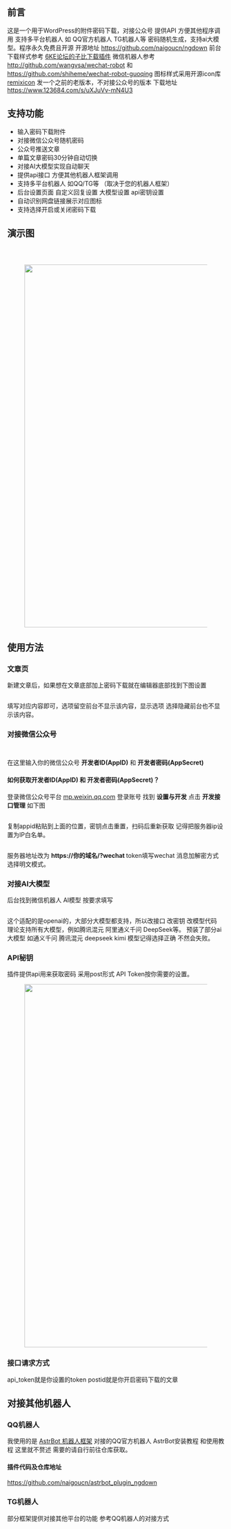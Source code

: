 <!-- wp:heading -->
<h2 class="wp-block-heading">前言</h2>
<!-- /wp:heading -->

<!-- wp:paragraph -->
<p>这是一个用于WordPress的附件密码下载，对接公众号 提供API 方便其他程序调用 支持多平台机器人 如 QQ官方机器人 TG机器人等 密码随机生成，支持ai大模型。程序永久免费且开源 开源地址 <a href="https://github.com/naigoucn/ngdown">https://github.com/naigoucn/ngdown</a> 前台下载样式参考 <a href="https://6ke.li/forum-post/1048.html">6KE论坛的子比下载插件</a> 微信机器人参考<a href="http://github.com/wangvsa/wechat-robot">http://github.com/wangvsa/wechat-robot</a> 和 <a href="https://github.com/shiheme/wechat-robot-guoqing">https://github.com/shiheme/wechat-robot-guoqing</a>  图标样式采用开源icon库 <a href="https://remixicon.com">remixicon</a> 发一个之前的老版本，不对接公众号的版本 下载地址 <a href="https://www.123684.com/s/uXJuVv-mN4U3">https://www.123684.com/s/uXJuVv-mN4U3</a></p>
<!-- /wp:paragraph -->

<!-- wp:heading -->
<h2 class="wp-block-heading"><strong>支持功能</strong></h2>
<!-- /wp:heading -->

<!-- wp:list -->
<ul class="wp-block-list"><!-- wp:list-item -->
<li>输入密码下载附件</li>
<!-- /wp:list-item -->

<!-- wp:list-item -->
<li>对接微信公众号随机密码</li>
<!-- /wp:list-item -->

<!-- wp:list-item -->
<li>公众号推送文章</li>
<!-- /wp:list-item -->

<!-- wp:list-item -->
<li>单篇文章密码30分钟自动切换</li>
<!-- /wp:list-item -->

<!-- wp:list-item -->
<li>对接AI大模型实现自动聊天</li>
<!-- /wp:list-item -->

<!-- wp:list-item -->
<li>提供api接口 方便其他机器人框架调用</li>
<!-- /wp:list-item -->

<!-- wp:list-item -->
<li>支持多平台机器人 如QQ/TG等 （取决于您的机器人框架）</li>
<!-- /wp:list-item -->

<!-- wp:list-item -->
<li>后台设置页面 自定义回复设置 大模型设置 api密钥设置</li>
<!-- /wp:list-item -->

<!-- wp:list-item -->
<li>自动识别网盘链接展示对应图标</li>
<!-- /wp:list-item -->

<!-- wp:list-item -->
<li>支持选择开启或关闭密码下载</li>
<!-- /wp:list-item --></ul>
<!-- /wp:list -->

<!-- wp:heading -->
<h2 class="wp-block-heading">演示图</h2>
<!-- /wp:heading -->

<!-- wp:image {"id":772,"sizeSlug":"full","linkDestination":"media"} -->
<figure class="wp-block-image size-full"><a href="https://ttimg.cn/cdn/naigou_cn/2025/02/20250225111059803.png"><img src="https://ttimg.cn/cdn/naigou_cn/2025/02/20250225111059803.png" alt="" class="wp-image-772"/></a></figure>
<!-- /wp:image -->

<!-- wp:image {"id":773,"sizeSlug":"full","linkDestination":"media"} -->
<figure class="wp-block-image size-full"><a href="https://ttimg.cn/cdn/naigou_cn/2025/02/20250225111145932.png"><img src="https://ttimg.cn/cdn/naigou_cn/2025/02/20250225111145932.png" alt="" class="wp-image-773"/></a></figure>
<!-- /wp:image -->

<!-- wp:image {"id":774,"sizeSlug":"full","linkDestination":"media"} -->
<figure class="wp-block-image size-full"><a href="https://ttimg.cn/cdn/naigou_cn/2025/02/20250225111924815.png"><img src="https://ttimg.cn/cdn/naigou_cn/2025/02/20250225111924815.png" alt="" class="wp-image-774"/></a></figure>
<!-- /wp:image -->

<!-- wp:image {"id":775,"width":"839px","height":"auto","sizeSlug":"full","linkDestination":"media"} -->
<figure class="wp-block-image size-full is-resized"><a href="https://ttimg.cn/cdn/naigou_cn/2025/02/20250225112358893.png"><img src="https://ttimg.cn/cdn/naigou_cn/2025/02/20250225112358893.png" alt="" class="wp-image-775" style="width:839px;height:auto"/></a></figure>
<!-- /wp:image -->

<!-- wp:heading -->
<h2 class="wp-block-heading">使用方法</h2>
<!-- /wp:heading -->

<!-- wp:heading {"level":3} -->
<h3 class="wp-block-heading">文章页</h3>
<!-- /wp:heading -->

<!-- wp:paragraph -->
<p>新建文章后，如果想在文章底部加上密码下载就在编辑器底部找到下图设置</p>
<!-- /wp:paragraph -->

<!-- wp:image {"id":777,"sizeSlug":"full","linkDestination":"media"} -->
<figure class="wp-block-image size-full"><a href="https://ttimg.cn/cdn/naigou_cn/2025/02/20250225112506405.png"><img src="https://ttimg.cn/cdn/naigou_cn/2025/02/20250225112506405.png" alt="" class="wp-image-777"/></a></figure>
<!-- /wp:image -->

<!-- wp:paragraph -->
<p>填写对应内容即可，选项留空前台不显示该内容，显示选项 选择隐藏前台也不显示该内容。</p>
<!-- /wp:paragraph -->

<!-- wp:heading {"level":3} -->
<h3 class="wp-block-heading">对接微信公众号</h3>
<!-- /wp:heading -->

<!-- wp:image {"id":778,"sizeSlug":"full","linkDestination":"media"} -->
<figure class="wp-block-image size-full"><a href="https://ttimg.cn/cdn/naigou_cn/2025/02/20250225112628783.png"><img src="https://ttimg.cn/cdn/naigou_cn/2025/02/20250225112628783.png" alt="" class="wp-image-778"/></a></figure>
<!-- /wp:image -->

<!-- wp:image {"id":779,"sizeSlug":"full","linkDestination":"media"} -->
<figure class="wp-block-image size-full"><a href="https://ttimg.cn/cdn/naigou_cn/2025/02/20250225112736966.png"><img src="https://ttimg.cn/cdn/naigou_cn/2025/02/20250225112736966.png" alt="" class="wp-image-779"/></a></figure>
<!-- /wp:image -->

<!-- wp:paragraph -->
<p>在这里输入你的微信公众号 <strong>开发者ID(AppID)</strong> 和 <strong>开发者密码(AppSecret)</strong> </p>
<!-- /wp:paragraph -->

<!-- wp:heading {"level":4} -->
<h4 class="wp-block-heading">如何获取<strong>开发者ID(AppID)</strong> 和 <strong>开发者密码(AppSecret)</strong>？</h4>
<!-- /wp:heading -->

<!-- wp:paragraph -->
<p>登录微信公众号平台 <a href="https://mp.weixin.qq.com">mp.weixin.qq.com</a> 登录账号 找到 <strong>设置与开发</strong> 点击 <strong>开发接口管理</strong> 如下图</p>
<!-- /wp:paragraph -->

<!-- wp:image {"id":686,"sizeSlug":"full","linkDestination":"media"} -->
<figure class="wp-block-image size-full"><a href="https://ttimg.cn/cdn/naigou_cn/2025/02/20250209021443491.png"><img src="https://ttimg.cn/cdn/naigou_cn/2025/02/20250209021443491.png" alt="" class="wp-image-686"/></a></figure>
<!-- /wp:image -->

<!-- wp:paragraph -->
<p>复制appid粘贴到上面的位置，密钥点击重置，扫码后重新获取 记得把服务器ip设置为IP白名单。</p>
<!-- /wp:paragraph -->

<!-- wp:image {"id":687,"sizeSlug":"full","linkDestination":"media"} -->
<figure class="wp-block-image size-full"><a href="https://ttimg.cn/cdn/naigou_cn/2025/02/20250209021622897.png"><img src="https://ttimg.cn/cdn/naigou_cn/2025/02/20250209021622897.png" alt="" class="wp-image-687"/></a></figure>
<!-- /wp:image -->

<!-- wp:paragraph -->
<p>服务器地址改为 <strong>https://你的域名/?wechat </strong>token填写wechat 消息加解密方式选择明文模式。</p>
<!-- /wp:paragraph -->

<!-- wp:heading {"level":3} -->
<h3 class="wp-block-heading">对接AI大模型</h3>
<!-- /wp:heading -->

<!-- wp:paragraph -->
<p>后台找到微信机器人 AI模型 按要求填写</p>
<!-- /wp:paragraph -->

<!-- wp:image {"id":780,"sizeSlug":"full","linkDestination":"media"} -->
<figure class="wp-block-image size-full"><a href="https://ttimg.cn/cdn/naigou_cn/2025/02/20250225112838877.png"><img src="https://ttimg.cn/cdn/naigou_cn/2025/02/20250225112838877.png" alt="" class="wp-image-780"/></a></figure>
<!-- /wp:image -->

<!-- wp:paragraph -->
<p>这个适配的是openai的，大部分大模型都支持，所以改接口 改密钥 改模型代码 理论支持所有大模型，例如腾讯混元 阿里通义千问 DeepSeek等。 预装了部分ai大模型 如通义千问 腾讯混元 deepseek kimi 模型记得选择正确 不然会失败。</p>
<!-- /wp:paragraph -->

<!-- wp:heading {"level":3} -->
<h3 class="wp-block-heading">API秘钥</h3>
<!-- /wp:heading -->

<!-- wp:paragraph -->
<p>插件提供api用来获取密码 采用post形式 API Token按你需要的设置。</p>
<!-- /wp:paragraph -->

<!-- wp:image {"id":781,"width":"840px","height":"auto","sizeSlug":"full","linkDestination":"media"} -->
<figure class="wp-block-image size-full is-resized"><a href="https://ttimg.cn/cdn/naigou_cn/2025/02/20250225113153321.png"><img src="https://ttimg.cn/cdn/naigou_cn/2025/02/20250225113153321.png" alt="" class="wp-image-781" style="width:840px;height:auto"/></a></figure>
<!-- /wp:image -->

<!-- wp:heading {"level":3} -->
<h3 class="wp-block-heading">接口请求方式</h3>
<!-- /wp:heading -->

<!-- wp:paragraph -->
<p>api_token就是你设置的token postid就是你开启密码下载的文章</p>
<!-- /wp:paragraph -->

<!-- wp:acf/zaxu-highlight-code {"name":"acf/zaxu-highlight-code","data":{"zaxu_highlight_code_language":"paintext","_zaxu_highlight_code_language":"field_5e2dc17bbbb9c","zaxu_highlight_code_content":"URL： https://域名/wp-json/ngapi/v1/get-password\r\nMethod: POST \r\nHeaders: Content-Type: application/json\r\nBody (JSON):\r\n{\r\n    \u0022api_token\u0022: \u0022your_api_token_here\u0022,\r\n    \u0022postid\u0022: your_post_id_here\r\n}","_zaxu_highlight_code_content":"field_5e2dbbd5f2c08"},"mode":"auto"} /-->

<!-- wp:heading -->
<h2 class="wp-block-heading">对接其他机器人</h2>
<!-- /wp:heading -->

<!-- wp:heading {"level":3} -->
<h3 class="wp-block-heading">QQ机器人 </h3>
<!-- /wp:heading -->

<!-- wp:paragraph -->
<p>我使用的是 <a href="https://github.com/Soulter/AstrBot">AstrBot 机器人框架</a> 对接的QQ官方机器人 AstrBot安装教程 和使用教程 这里就不赘述 需要的请自行前往仓库获取。</p>
<!-- /wp:paragraph -->

<!-- wp:heading {"level":4} -->
<h4 class="wp-block-heading">插件代码及仓库地址</h4>
<!-- /wp:heading -->

<!-- wp:paragraph -->
<p><a href="https://github.com/naigoucn/astrbot_plugin_ngdown">https://github.com/naigoucn/astrbot_plugin_ngdown</a></p>
<!-- /wp:paragraph -->

<!-- wp:acf/zaxu-highlight-code {"name":"acf/zaxu-highlight-code","data":{"zaxu_highlight_code_language":"paintext","_zaxu_highlight_code_language":"field_5e2dc17bbbb9c","zaxu_highlight_code_content":"from astrbot.api.event import filter, AstrMessageEvent, MessageEventResult\r\nfrom astrbot.api.star import Context, Star, register\r\nfrom astrbot.api import logger\r\nimport requests\r\n\r\n@register(\u0022article_password\u0022, \u0022奶狗\u0022, \u0022奶狗WordPress文章密码下载插件\u0022, \u00221.0.0\u0022, \u0022repo url\u0022)\r\nclass ArticlePasswordPlugin(Star):\r\n    def __init__(self, context: Context):\r\n        super().__init__(context)\r\n        self.api_token = \u0022966877\u0022  # 在这里配置 API Token\r\n        self.website_url = \u0022https://www.naigou.cn\u0022  # 在这里配置网站 URL后面不要加/\r\n    \r\n    # 注册指令的装饰器。指令名为 文章密码。注册成功后，发送 `/文章密码 xxx` 就会触发这个指令，并回复 密码信息\r\n    @filter.command(\u0022文章密码\u0022)\r\n    async def article_password(self, event: AstrMessageEvent):\r\n        '''这是一个获取文章密码的指令''' # 这是 handler 的描述，将会被解析方便用户了解插件内容。建议填写。\r\n        user_name = event.get_sender_name()\r\n        message_str = event.message_str.strip() # 用户发的纯文本消息字符串\r\n        \r\n        # 解析命令参数\r\n        parts = message_str.split(maxsplit=1)\r\n        if len(parts) != 2:\r\n            yield event.plain_result(f\u0022格式错误，请使用 `/文章密码 文章ID` 格式。\u0022)\r\n            return\r\n        \r\n        command, post_id_str = parts\r\n        \r\n        # 检查 post_id 是否为数字\r\n        if not post_id_str.isdigit():\r\n            yield event.plain_result(f\u0022格式错误，请使用 `/文章密码 文章ID` 格式，文章ID必须是数字。\u0022)\r\n            return\r\n        \r\n        post_id = int(post_id_str.strip())\r\n        \r\n        if not post_id:\r\n            yield event.plain_result(f\u0022无效的文章ID，请重新输入。\u0022)\r\n            return\r\n        \r\n        # 构建API请求数据\r\n        data = {\r\n            \u0022api_token\u0022: self.api_token,\r\n            \u0022postid\u0022: post_id\r\n        }\r\n        \r\n        # 调用API获取密码\r\n        api_url = f\u0022{self.website_url}/wp-json/ngapi/v1/get-password\u0022\r\n        try:\r\n            response = requests.post(api_url, json=data)\r\n            response.raise_for_status()\r\n            data = response.json()\r\n            \r\n            # 统一返回 API 返回的消息内容\r\n            message = data[\u0022data\u0022].get(\u0022message\u0022, \u0022未知错误\u0022)\r\n            yield event.plain_result(f\u0022{message}\u0022)\r\n        \r\n        except requests.exceptions.HTTPError as e:\r\n            logger.error(f\u0022HTTP 错误: {e}\u0022)\r\n            try:\r\n                data = response.json()\r\n                message = data[\u0022data\u0022].get(\u0022message\u0022, \u0022未知错误\u0022)\r\n            except (ValueError, KeyError):\r\n                message = \u0022无法解析API响应\u0022\r\n            yield event.plain_result(f\u0022{message}\u0022)\r\n        except requests.exceptions.RequestException as e:\r\n            logger.error(f\u0022请求API时发生错误: {e}\u0022)\r\n            yield event.plain_result(f\u0022请求API时发生错误: {str(e)}\u0022)","_zaxu_highlight_code_content":"field_5e2dbbd5f2c08"},"mode":"auto"} /-->

<!-- wp:heading {"level":3} -->
<h3 class="wp-block-heading">TG机器人</h3>
<!-- /wp:heading -->

<!-- wp:paragraph -->
<p>部分框架提供对接其他平台的功能 参考QQ机器人的对接方式</p>
<!-- /wp:paragraph -->
